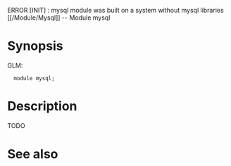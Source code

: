 ERROR    [INIT] : mysql module was built on a system without mysql libraries
[[/Module/Mysql]] -- Module mysql

# Synopsis
GLM:
~~~
  module mysql;
~~~

# Description

TODO

# See also

